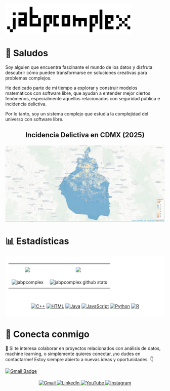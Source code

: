 <!-- COMENTARIO
**jabpcomplex/jabpcomplex** is a ✨ _special_ ✨ repository because its `README.md` (this file) appears on your GitHub profile.

-->

[![Web|100](./jabpcomplex-ico.png)](https://github.com/jabpcomplex)

<!-- COMENTARIO
[![Instagram Follow](https://img.shields.io/instagram/follow/jabpcomplex?style=social)](https://www.instagram.com/jabpcomplex/)
[![YouTube Subscribers](https://img.shields.io/youtube/follow/jabpcomplex?style=social)](https://www.youtube.com/@scientiacomplexus5441)
[![Twitter Follow](https://img.shields.io/twitter/follow/jabpcomplex?style=social)](https://X.com/jabpcomplex)
-->

# 👋 Saludos

Soy alguien que encuentra fascinante el mundo de los datos y disfruta descubrir cómo pueden transformarse en soluciones creativas para problemas complejos.

He dedicado parte de mi tiempo a explorar y construir modelos matemáticos con software libre, que ayudan a entender mejor ciertos fenómenos, especialmente aquellos relacionados con seguridad pública e incidencia delictiva.

Por lo tanto, soy un sistema complejo que estudia la complejidad del universo con software libre.


<h2 align="center">
  <p> Incidencia Delictiva en CDMX (2025) </p>
</h2>

<p align="center">
<img src="https://raw.githubusercontent.com/jabpcomplex/jabpcomplex/refs/heads/main/Raster_incidenciacdmx.gif">
</p>
  


<!-- COMENTARIO
<p align="center">
<img src="https://user-images.githubusercontent.com/13490001/97367217-f8363e00-1865-11eb-8f20-aa565a75df2e.gif">
</p>
-->
# 📊 Estadísticas

<div align="center" style="background-color: white; padding: 10px; border-radius: 10px;">

  <table>
    <tr>
      <td align="center" style="background-color: white; padding: 10px; border-radius: 10px;">
        <a href="https://github.com/jabpcomplex"><img src="http://github-readme-streak-stats.herokuapp.com?user=jabpcomplex&theme=vue&date_format=M%20j%5B%2C%20Y%5D"></a>
      </td>
      <td align="center" style="background-color: white; padding: 10px; border-radius: 10px;">
        <a href="https://github.com/jabpcomplex/Cluster-Analysis-historic-center-mexico-city">
          <img src="https://github-readme-stats.anuraghazra1.vercel.app/api/pin/?username=jabpcomplex&repo=Cluster-Analysis-historic-center-mexico-city&theme=vue" />
        </a>
      </td>
    </tr>
    <tr>
      <td align="center" style="background-color: white; padding: 10px; border-radius: 10px;">
        <img src="https://github-readme-stats.vercel.app/api/top-langs?username=jabpcomplex&show_icons=true&locale=en&layout=compact&theme=vue" alt="jabpcomplex" />
      </td>
      <td align="center" style="background-color: white; padding: 10px; border-radius: 10px;">
        <img src="https://github-readme-stats.vercel.app/api?username=jabpcomplex&theme=vue&show_icons=true" alt="jabpcomplex github stats" />
      </td>
    </tr>
  </table>

</div>




<div align="center" style="background-color: white; padding: 10px; border-radius: 10px;">
<p>
<a href="#"><img alt="C++" src="https://custom-icon-badges.herokuapp.com/badge/C++-9C033A.svg?logo=cpp2&logoColor=white"></a>
<a href="#"><img alt="HTML" src="https://img.shields.io/badge/HTML-E34F26.svg?logo=html5&logoColor=white"></a>
<a href="#"><img alt="Java" src="https://img.shields.io/badge/Java-007396.svg?logo=java&logoColor=white"></a>
<a href="#"><img alt="JavaScript" src="https://img.shields.io/badge/JavaScript-F7DF1E.svg?logo=javascript&logoColor=black"></a>
<a href="#"><img alt="Python" src="https://img.shields.io/badge/Python-007396.svg?logo=python&logoColor=white"></a>
<a href="#"><img alt="R" src="https://img.shields.io/badge/R-007396.svg?logo=R&logoColor=white"></a>
<!-- <a href="#"><img alt="TypeScript" src="https://img.shields.io/badge/TypeScript-007ACC.svg?logo=typescript&logoColor=white"></a>
<a href="#"><imgalt="JavaScript" src="https://img.shields.io/badge/JavaScript-F7DF1E.svg?logo=javascript&logoColor=black"></a>
<a href="#"><img alt="Node.js" src="https://img.shields.io/badge/Node.js-43853D.svg?logo=node.js&logoColor=white"></a>
-->
</p>

</div>



<!-- COMENTRAIO
## 🧰 Frameworks and libraries
<p>
<a href="#"><img alt="Bootstrap" src="https://img.shields.io/badge/Bootstrap-7952B3.svg?logo=bootstrap&logoColor=white"></a>
<a href="#"><img alt="Express.js" src="https://img.shields.io/badge/Express.js-404d59.svg?logo=express&logoColor=white"></a>
<a href="#"><img alt="Flutter" src="https://img.shields.io/badge/Flutter-02569B.svg?logo=flutter&logoColor=white"></a>
<a href="#"><img alt="NestJS" src="https://img.shields.io/badge/NestJS-ff0044.svg?logo=nestjs&logoColor=white"></a>
<a href="#"><img alt="React" src="https://img.shields.io/badge/React-20232a.svg?logo=react&logoColor=%2361DAFB"></a>
</p>



## 💻 Databases and others
<a href="#"><img alt="Firebase" src="https://img.shields.io/badge/Firebase-FFCB2B.svg?logo=firebase&logoColor=black"></a>
<a href="#"><img alt="Heroku" src="https://img.shields.io/badge/Heroku-430098.svg?logo=heroku&logoColor=white"></a>
<a href="#"><img alt="MongoDB" src ="https://img.shields.io/badge/MongoDB-4ea94b.svg?logo=mongodb&logoColor=white"></a>
<a href="#"><img alt="Postman" src="https://img.shields.io/badge/Postman-FF6C37?logo=postman&logoColor=white"></a>
<a href="#"><img alt="PostgreSQL" src ="https://img.shields.io/badge/PostgreSQL-316192.svg?logo=postgresql&logoColor=white"></a>

<a href="#"><img alt="MySQL" src="https://img.shields.io/badge/MySQL-00f.svg?logo=mysql&logoColor=white"></a>
<a href="#"><img alt="SQLite" src ="https://img.shields.io/badge/SQLite-07405e.svg?logo=sqlite&logoColor=white"></a>
<a href="#"><img alt="Stack Overflow" src="https://img.shields.io/badge/-Stack%20Overflow-FE7A16?logo=stack-overflow&logoColor=white"></a>
<a href="#"><img alt="Visual Studio Code" src="https://img.shields.io/badge/Visual%20Studio%20Code-0078d7.svg?logo=visual-studio-code&logoColor=white"></a>
   -->   

# 💬 Conecta conmigo

🤝 Si te interesa colaborar en proyectos relacionados con análisis de datos, machine learning, o simplemente quieres conectar, ¡no dudes en contactarme! Estoy siempre abierto a nuevas ideas y oportunidades. 👇

<!-- COMENTARIO
[![Twitter Badge](https://img.shields.io/badge/-thecodexhub-1da1f2?style=flat-square&logo=twitter&logoColor=white&link=https://twitter.com/thecodexhub/)](https://twitter.com/thecodexhub/)-->
[![Gmail Badge](https://img.shields.io/badge/-julioacustico10@gmail.com-c14438?style=flat-square&logo=Gmail&logoColor=white&link=mailto:julioacustico10@gmail.com)](mailto:julioacustico10@gmail.com)

<!-- Enlaces a redes sociales -->
<div align="center" style="margin-top: 20px;">
   <a href="[https://img.shields.io/badge/-julioacustico10@gmail.com-c14438?style=flat-square&logo=Gmail&logoColor=white&link=mailto:julioacustico10@gmail.com]">
    <img src="https://img.shields.io/badge/Gmail-CB4335?style=for-the-badge&logo=gmail&logoColor=white" alt="Gmail">
  </a>
  <a href="[https://www.linkedin.com/in/julio-alberto-bautista-9317b2231/]">
    <img src="https://img.shields.io/badge/LinkedIn-0077B5?style=for-the-badge&logo=linkedin&logoColor=white" alt="LinkedIn">
  </a>
  <a href="[https://www.youtube.com/@scientiacomplexus5441]">
    <img src="https://img.shields.io/badge/YouTube-FF0000?style=for-the-badge&logo=youtube&logoColor=white" alt="YouTube">
  </a>
  <a href="[https://www.instagram.com/jabpcomplex/]">
    <img src="https://img.shields.io/badge/Instagram-E4405F?style=for-the-badge&logo=instagram&logoColor=white" alt="Instagram">
  </a>
</div>
